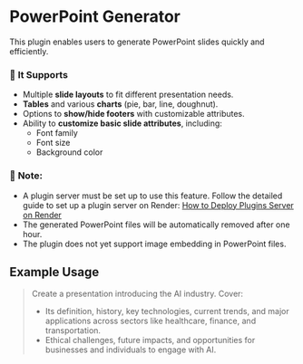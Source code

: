 # **PowerPoint Generator**

This plugin enables users to generate PowerPoint slides quickly and efficiently.

### 🎯 **It Supports**  
- Multiple **slide layouts** to fit different presentation needs.
- **Tables** and various **charts** (pie, bar, line, doughnut).
- Options to **show/hide footers** with customizable attributes.
- Ability to **customize basic slide attributes**, including:  
  - Font family
  - Font size
  - Background color

### 📝 **Note:**
- A plugin server must be set up to use this feature. Follow the detailed guide to set up a plugin server on Render: [How to Deploy Plugins Server on Render](https://docs.typingmind.com/plugins/plugins-server/how-to-deploy-plugins-server-on-render)
- The generated PowerPoint files will be automatically removed after one hour.
- The plugin does not yet support image embedding in PowerPoint files.

## **Example Usage**  
> Create a presentation introducing the AI industry. Cover:  
> - Its definition, history, key technologies, current trends, and major applications across sectors like healthcare, finance, and transportation.  
> - Ethical challenges, future impacts, and opportunities for businesses and individuals to engage with AI.
